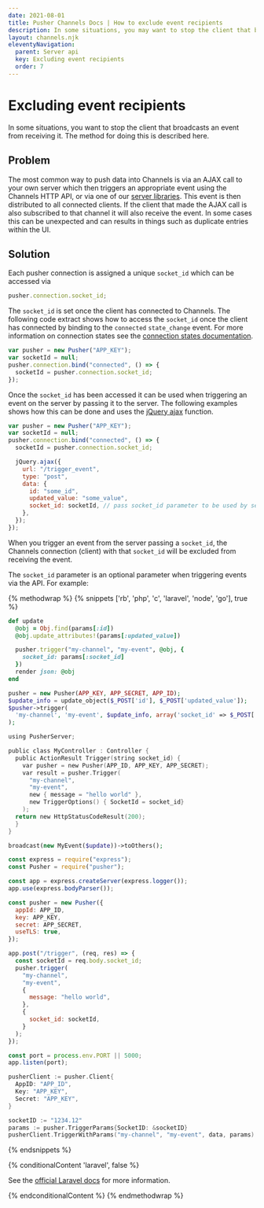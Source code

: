 ```yaml
---
date: 2021-08-01
title: Pusher Channels Docs | How to exclude event recipients
description: In some situations, you may want to stop the client that broadcasts a realtime event from receiving it. Check out our docs to find out how.
layout: channels.njk
eleventyNavigation:
  parent: Server api
  key: Excluding event recipients
  order: 7
---
```


# Excluding event recipients

In some situations, you want to stop the client that broadcasts an event from receiving it. The method for doing this is described here.

## Problem

The most common way to push data into Channels is via an AJAX call to your own server which then triggers an appropriate event using the Channels HTTP API, or via one of our [server libraries](/docs/channels/channels_libraries/libraries). This event is then distributed to all connected clients. If the client that made the AJAX call is also subscribed to that channel it will also receive the event. In some cases this can be unexpected and can results in things such as duplicate entries within the UI.

## Solution

Each pusher connection is assigned a unique `socket_id` which can be accessed via

```js
pusher.connection.socket_id;
```

The `socket_id` is set once the client has connected to Channels. The following code extract shows how to access the `socket_id` once the client has connected by binding to the `connected` `state_change` event. For more information on connection states see the [connection states documentation](/docs/channels/using_channels/connection#connection-states).

```js
var pusher = new Pusher("APP_KEY");
var socketId = null;
pusher.connection.bind("connected", () => {
  socketId = pusher.connection.socket_id;
});
```

Once the `socket_id` has been accessed it can be used when triggering an event on the server by passing it to the server. The following examples shows how this can be done and uses the [jQuery ajax](http://api.jquery.com/jQuery.ajax/) function.

```js
var pusher = new Pusher("APP_KEY");
var socketId = null;
pusher.connection.bind("connected", () => {
  socketId = pusher.connection.socket_id;

  jQuery.ajax({
    url: "/trigger_event",
    type: "post",
    data: {
      id: "some_id",
      updated_value: "some_value",
      socket_id: socketId, // pass socket_id parameter to be used by server
    },
  });
});
```

When you trigger an event from the server passing a `socket_id`, the Channels connection (client) with that `socket_id` will be excluded from receiving the event.

The `socket_id` parameter is an optional parameter when triggering events via the API. For example:

{% methodwrap %}
{% snippets ['rb', 'php', 'c', 'laravel', 'node', 'go'], true %}

```rb
def update
  @obj = Obj.find(params[:id])
  @obj.update_attributes!(params[:updated_value])

  pusher.trigger("my-channel", "my-event", @obj, {
    socket_id: params[:socket_id]
  })
  render json: @obj
end
```

```php
pusher = new Pusher(APP_KEY, APP_SECRET, APP_ID);
$update_info = update_object($_POST['id'], $_POST['updated_value']);
$pusher->trigger(
  'my-channel', 'my-event', $update_info, array('socket_id' => $_POST['socket_id'])
);
```

```c
using PusherServer;

public class MyController : Controller {
  public ActionResult Trigger(string socket_id) {
    var pusher = new Pusher(APP_ID, APP_KEY, APP_SECRET);
    var result = pusher.Trigger(
      "my-channel",
      "my-event",
      new { message = "hello world" },
      new TriggerOptions() { SocketId = socket_id}
    );
  return new HttpStatusCodeResult(200);
  }
}
```

```php
broadcast(new MyEvent($update))->toOthers();
```

```js
const express = require("express");
const Pusher = require("pusher");

const app = express.createServer(express.logger());
app.use(express.bodyParser());

const pusher = new Pusher({
  appId: APP_ID,
  key: APP_KEY,
  secret: APP_SECRET,
  useTLS: true,
});

app.post("/trigger", (req, res) => {
  const socketId = req.body.socket_id;
  pusher.trigger(
    "my-channel",
    "my-event",
    {
      message: "hello world",
    },
    {
      socket_id: socketId,
    }
  );
});

const port = process.env.PORT || 5000;
app.listen(port);
```

```go
pusherClient := pusher.Client{
  AppID: "APP_ID",
  Key: "APP_KEY",
  Secret: "APP_KEY",
}

socketID := "1234.12"
params := pusher.TriggerParams{SocketID: &socketID}
pusherClient.TriggerWithParams("my-channel", "my-event", data, params)
```

{% endsnippets %}

{% conditionalContent 'laravel', false %}

See the [official Laravel docs](https://laravel.com/docs/master/broadcasting#broadcasting-events) for more information.

{% endconditionalContent %}
{% endmethodwrap %}
